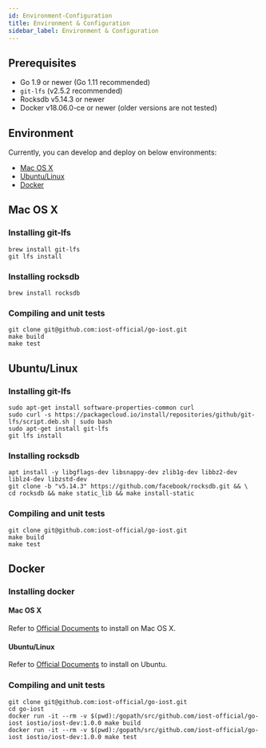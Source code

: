 ```yaml
---
id: Environment-Configuration
title: Environment & Configuration
sidebar_label: Environment & Configuration
---
```


## Prerequisites

* Go 1.9 or newer (Go 1.11 recommended)
* `git-lfs` (v2.5.2 recommended)
* Rocksdb v5.14.3 or newer
* Docker v18.06.0-ce or newer (older versions are not tested)

## Environment

Currently, you can develop and deploy on below environments:

* [Mac OS X](#mac-os-x)
* [Ubuntu/Linux](#ubuntu-linux)
* [Docker](#docker)

## Mac OS X

### Installing git-lfs

```
brew install git-lfs
git lfs install
```

### Installing rocksdb

```
brew install rocksdb
```

### Compiling and unit tests

```
git clone git@github.com:iost-official/go-iost.git
make build
make test
```

## Ubuntu/Linux

### Installing git-lfs

```
sudo apt-get install software-properties-common curl
sudo curl -s https://packagecloud.io/install/repositories/github/git-lfs/script.deb.sh | sudo bash
sudo apt-get install git-lfs
git lfs install
```

### Installing rocksdb

```
apt install -y libgflags-dev libsnappy-dev zlib1g-dev libbz2-dev liblz4-dev libzstd-dev
git clone -b "v5.14.3" https://github.com/facebook/rocksdb.git && \
cd rocksdb && make static_lib && make install-static
```

### Compiling and unit tests

```
git clone git@github.com:iost-official/go-iost.git
make build
make test
```

## Docker

### Installing docker

#### Mac OS X

Refer to [Official Documents](https://docs.docker.com/docker-for-mac/install/) to install on Mac OS X.

#### Ubuntu/Linux

Refer to [Official Documents](https://docs.docker.com/install/linux/docker-ce/ubuntu/#install-using-the-repository) to install on Ubuntu.

### Compiling and unit tests

```
git clone git@github.com:iost-official/go-iost.git
cd go-iost
docker run -it --rm -v $(pwd):/gopath/src/github.com/iost-official/go-iost iostio/iost-dev:1.0.0 make build
docker run -it --rm -v $(pwd):/gopath/src/github.com/iost-official/go-iost iostio/iost-dev:1.0.0 make test
```
